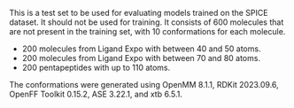 This is a test set to be used for evaluating models trained on the SPICE dataset.  It should not be
used for training.  It consists of 600 molecules that are not present in the training set, with 10
conformations for each molecule.

- 200 molecules from Ligand Expo with between 40 and 50 atoms.
- 200 molecules from Ligand Expo with between 70 and 80 atoms.
- 200 pentapeptides with up to 110 atoms.

The conformations were generated using OpenMM 8.1.1, RDKit 2023.09.6, OpenFF Toolkit 0.15.2, ASE 3.22.1,
and xtb 6.5.1.
